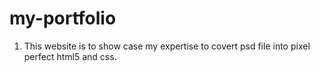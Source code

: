 # my-portfolio
1. This website is to show case my expertise to covert psd file into pixel perfect html5 and css.
